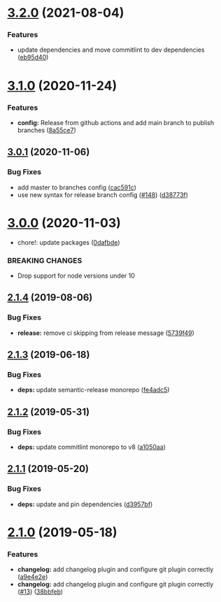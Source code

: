 # [3.2.0](https://github.com/adfinis-sygroup/semantic-release-config/compare/v3.1.0...v3.2.0) (2021-08-04)


### Features

* update dependencies and move commitlint to dev dependencies ([eb95d40](https://github.com/adfinis-sygroup/semantic-release-config/commit/eb95d40f9546fba08f4a9265a47c030f3701d062))

# [3.1.0](https://github.com/adfinis-sygroup/semantic-release-config/compare/v3.0.1...v3.1.0) (2020-11-24)


### Features

* **config:** Release from github actions and add main branch to publish branches ([8a55ce7](https://github.com/adfinis-sygroup/semantic-release-config/commit/8a55ce7))

## [3.0.1](https://github.com/adfinis-sygroup/semantic-release-config/compare/v3.0.0...v3.0.1) (2020-11-06)


### Bug Fixes

* add master to branches config ([cac591c](https://github.com/adfinis-sygroup/semantic-release-config/commit/cac591c))
* use new syntax for release branch config ([#148](https://github.com/adfinis-sygroup/semantic-release-config/issues/148)) ([d38773f](https://github.com/adfinis-sygroup/semantic-release-config/commit/d38773f))

# [3.0.0](https://github.com/adfinis-sygroup/semantic-release-config/compare/v2.1.4...v3.0.0) (2020-11-03)


* chore!: update packages ([0dafbde](https://github.com/adfinis-sygroup/semantic-release-config/commit/0dafbde))


### BREAKING CHANGES

* Drop support for node versions under 10

## [2.1.4](https://github.com/adfinis-sygroup/semantic-release-config/compare/v2.1.3...v2.1.4) (2019-08-06)


### Bug Fixes

* **release:** remove ci skipping from release message ([5739f49](https://github.com/adfinis-sygroup/semantic-release-config/commit/5739f49))

## [2.1.3](https://github.com/adfinis-sygroup/semantic-release-config/compare/v2.1.2...v2.1.3) (2019-06-18)


### Bug Fixes

* **deps:** update semantic-release monorepo ([fe4adc5](https://github.com/adfinis-sygroup/semantic-release-config/commit/fe4adc5))

## [2.1.2](https://github.com/adfinis-sygroup/semantic-release-config/compare/v2.1.1...v2.1.2) (2019-05-31)


### Bug Fixes

* **deps:** update commitlint monorepo to v8 ([a1050aa](https://github.com/adfinis-sygroup/semantic-release-config/commit/a1050aa))

## [2.1.1](https://github.com/adfinis-sygroup/semantic-release-config/compare/v2.1.0...v2.1.1) (2019-05-20)


### Bug Fixes

* **deps:** update and pin dependencies ([d3957bf](https://github.com/adfinis-sygroup/semantic-release-config/commit/d3957bf))

# [2.1.0](https://github.com/adfinis-sygroup/semantic-release-config/compare/v2.0.0...v2.1.0) (2019-05-18)


### Features

* **changelog:** add changelog plugin and configure git plugin correctly ([a9e4e2e](https://github.com/adfinis-sygroup/semantic-release-config/commit/a9e4e2e))
* **changelog:** add changelog plugin and configure git plugin correctly ([#13](https://github.com/adfinis-sygroup/semantic-release-config/issues/13)) ([38bbfeb](https://github.com/adfinis-sygroup/semantic-release-config/commit/38bbfeb))

